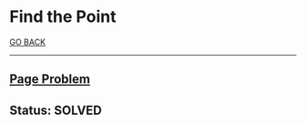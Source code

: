 # Find the Point

[GO BACK](../README.md)

___

## [Page Problem](https://www.hackerrank.com/challenges/find-point/problem)

## Status: SOLVED
